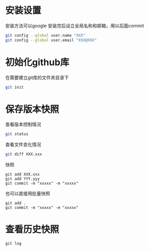 # 安装设置
安装方法可以google
安装完后设立全局名称和邮箱，用以后面commit
```bash
git config --global user.name "XXX"
git config --global user.email "XXX@XXX"
```
# 初始化github库
在需要建立git库的文件夹目录下
```bash
git init
```
# 保存版本快照
查看版本控制情况
```bash
git status
```
查看文件变化情况
```bash
git diff XXX.xxx
```
快照
```
git add XXX.xxx
git add YYY.yyy
git commit -m "xxxxx" -m "xxxxx"
```
也可以直接用批量快照
```
git add .
git commit -m "xxxxx" -m "xxxxx"
```

# 查看历史快照
```
git log
```
